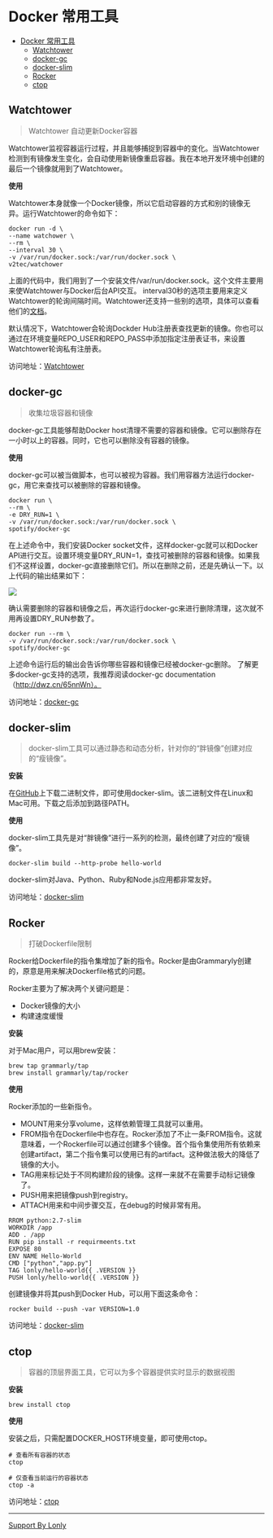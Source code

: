# Docker 常用工具

<!-- TOC -->

- [Docker 常用工具](#docker-常用工具)
    - [Watchtower](#watchtower)
    - [docker-gc](#docker-gc)
    - [docker-slim](#docker-slim)
    - [Rocker](#rocker)
    - [ctop](#ctop)

<!-- /TOC -->

## Watchtower

> Watchtower 自动更新Docker容器

Watchtower监视容器运行过程，并且能够捕捉到容器中的变化。当Watchtower检测到有镜像发生变化，会自动使用新镜像重启容器。我在本地开发环境中创建的最后一个镜像就用到了Watchtower。

**使用**

Watchtower本身就像一个Docker镜像，所以它启动容器的方式和别的镜像无异。运行Watchtower的命令如下：

```
docker run -d \
--name watchower \
--rm \
--interval 30 \
-v /var/run/docker.sock:/var/run/docker.sock \
v2tec/watchower
```

上面的代码中，我们用到了一个安装文件/var/run/docker.sock。这个文件主要用来使Watchtower与Docker后台API交互。 interval30秒的选项主要用来定义Watchtower的轮询间隔时间。Watchtower还支持一些别的选项，具体可以查看他们的[文档](http://dwz.cn/65nl1Z)。

默认情况下，Watchtower会轮询Dockder Hub注册表查找更新的镜像。你也可以通过在环境变量REPO_USER和REPO_PASS中添加指定注册表证书，来设置Watchtower轮询私有注册表。

访问地址：[Watchtower](http://dwz.cn/65mKVS)

## docker-gc

> 收集垃圾容器和镜像

docker-gc工具能够帮助Docker host清理不需要的容器和镜像。它可以删除存在一小时以上的容器。同时，它也可以删除没有容器的镜像。

**使用**

docker-gc可以被当做脚本，也可以被视为容器。我们用容器方法运行docker-gc，用它来查找可以被删除的容器和镜像。

```
docker run \
--rm \
-e DRY_RUN=1 \
-v /var/run/docker.sock:/var/run/docker.sock \
spotify/docker-gc
```
在上述命令中，我们安装Docker socket文件，这样docker-gc就可以和Docker API进行交互。设置环境变量DRY_RUN=1，查找可被删除的容器和镜像。如果我们不这样设置，docker-gc直接删除它们。所以在删除之前，还是先确认一下。以上代码的输出结果如下：

![](https://raw.githubusercontent.com/lonly197/docs/87e6cec00b54635eafdd993aace825c1bab04dd6/static/img/docker-gc_00.jpg)

确认需要删除的容器和镜像之后，再次运行docker-gc来进行删除清理，这次就不用再设置DRY_RUN参数了。

```
docker run --rm \
-v /var/run/docker.sock:/var/run/docker.sock \
spotify/docker-gc
```

上述命令运行后的输出会告诉你哪些容器和镜像已经被docker-gc删除。
了解更多docker-gc支持的选项，我推荐阅读docker-gc documentation（http://dwz.cn/65nnWn）。

访问地址：[docker-gc](http://dwz.cn/65mKVS)

## docker-slim

> docker-slim工具可以通过静态和动态分析，针对你的“胖镜像”创建对应的“瘦镜像”。

**安装**

在[GitHub](http://dwz.cn/65nobo)上下载二进制文件，即可使用docker-slim。该二进制文件在Linux和Mac可用。下载之后添加到路径PATH。

**使用**

docker-slim工具先是对“胖镜像”进行一系列的检测，最终创建了对应的“瘦镜像”。

```
docker-slim build --http-probe hello-world
```

docker-slim对Java、Python、Ruby和Node.js应用都非常友好。

访问地址：[docker-slim](https://github.com/docker-slim/docker-slim)

## Rocker

> 打破Dockerfile限制

Rocker给Dockerfile的指令集增加了新的指令。Rocker是由Grammaryly创建的，原意是用来解决Dockerfile格式的问题。

Rocker主要为了解决两个关键问题是：

- Docker镜像的大小
- 构建速度缓慢

**安装**

对于Mac用户，可以用brew安装：

```
brew tap grammarly/tap
brew install grammarly/tap/rocker
```

**使用**

Rocker添加的一些新指令。

- MOUNT用来分享volume，这样依赖管理工具就可以重用。
- FROM指令在Dockerfile中也存在。Rocker添加了不止一条FROM指令。这就意味着，一个Rockerfile可以通过创建多个镜像。首个指令集使用所有依赖来创建artifact，第二个指令集可以使用已有的artifact。这种做法极大的降低了镜像的大小。
- TAG用来标记处于不同构建阶段的镜像。这样一来就不在需要手动标记镜像了。
- PUSH用来把镜像push到registry。
- ATTACH用来和中间步骤交互，在debug的时候非常有用。

```docker
RROM python:2.7-slim
WORKDIR /app
ADD . /app
RUN pip install -r requirmeents.txt
EXPOSE 80
ENV NAME Hello-World
CMD ["python","app.py"]
TAG lonly/hello-world{{ .VERSION }}
PUSH lonly/hello-world{{ .VERSION }}
```

创建镜像并将其push到Docker Hub，可以用下面这条命令：

```
rocker build --push -var VERSION=1.0
```

访问地址：[docker-slim](http://t.cn/RSYSNYp)

## ctop

> 容器的顶层界面工具，它可以为多个容器提供实时显示的数据视图

**安装**

```
brew install ctop
```

**使用**

安装之后，只需配置DOCKER_HOST环境变量，即可使用ctop。

```
# 查看所有容器的状态
ctop

# 仅查看当前运行的容器状态
ctop -a
```

访问地址：[ctop](http://t.cn/RSYSQuS)

***
[Support By Lonly](mailto:lonly197@gmail.com)